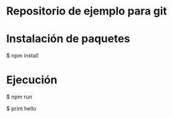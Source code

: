 # Repositorio de ejemplo para git

# Instalación de paquetes
$ npm install 

# Ejecución 
$ npm run 

$ print hello
